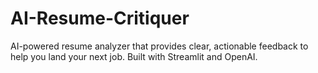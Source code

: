 # AI-Resume-Critiquer
AI-powered resume analyzer that provides clear, actionable feedback to help you land your next job. Built with Streamlit and OpenAI.
